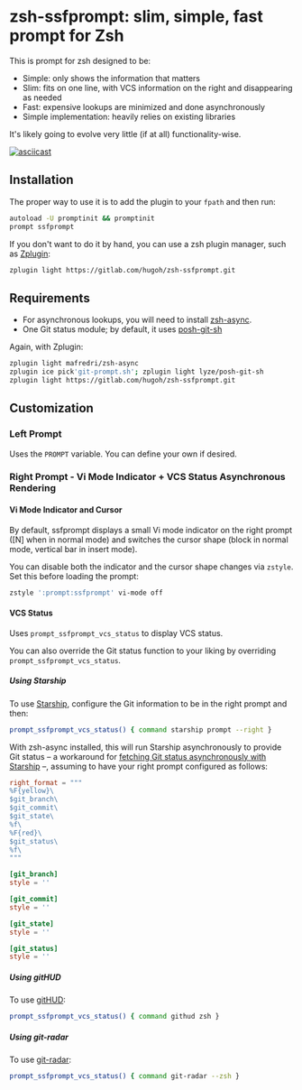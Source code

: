 # zsh-ssfprompt: slim, simple, fast prompt for Zsh

This is prompt for zsh designed to be:
- Simple: only shows the information that matters
- Slim: fits on one line, with VCS information on the right and disappearing as needed
- Fast: expensive lookups are minimized and done asynchronously
- Simple implementation: heavily relies on existing libraries

It's likely going to evolve very little (if at all) functionality-wise.

[![asciicast](https://asciinema.org/a/286672.png)](https://asciinema.org/a/286672)

## Installation

The proper way to use it is to add the plugin to your `fpath` and then run:

```sh
autoload -U promptinit && promptinit
prompt ssfprompt
```

If you don't want to do it by hand, you can use a zsh plugin manager, such as [Zplugin](https://github.com/zdharma/zplugin):

```sh
zplugin light https://gitlab.com/hugoh/zsh-ssfprompt.git
```

## Requirements

* For asynchronous lookups, you will need to install [zsh-async](https://github.com/mafredri/zsh-async).
* One Git status module; by default, it uses [posh-git-sh](https://github.com/lyze/posh-git-sh)

Again, with Zplugin:

```sh
zplugin light mafredri/zsh-async
zplugin ice pick'git-prompt.sh'; zplugin light lyze/posh-git-sh
zplugin light https://gitlab.com/hugoh/zsh-ssfprompt.git
```

## Customization

### Left Prompt

Uses the `PROMPT` variable. You can define your own if desired.

### Right Prompt - Vi Mode Indicator + VCS Status Asynchronous Rendering

#### Vi Mode Indicator and Cursor

By default, ssfprompt displays a small Vi mode indicator on the right prompt ([N] when in normal mode) and switches the cursor shape (block in normal mode, vertical bar in insert mode).

You can disable both the indicator and the cursor shape changes via `zstyle`. Set this before loading the prompt:

```sh
zstyle ':prompt:ssfprompt' vi-mode off
```

#### VCS Status

Uses `prompt_ssfprompt_vcs_status` to display VCS status.

You can also override the Git status function to your liking by overriding `prompt_ssfprompt_vcs_status`.

##### Using Starship

To use [Starship](https://starship.rs/), configure the Git information to be in the right prompt and then:

```sh
prompt_ssfprompt_vcs_status() { command starship prompt --right }
```

With zsh-async installed, this will run Starship asynchronously to provide Git status – a workaround for [fetching Git status asynchronously with Starship](https://github.com/starship/starship/issues/301) –, assuming to have your right prompt configured as follows:

```toml
right_format = """
%F{yellow}\
$git_branch\
$git_commit\
$git_state\
%f\
%F{red}\
$git_status\
%f\
"""

[git_branch]
style = ''

[git_commit]
style = ''

[git_state]
style = ''

[git_status]
style = ''
```

##### Using gitHUD

To use [gitHUD](https://github.com/gbataille/gitHUD):

```sh
prompt_ssfprompt_vcs_status() { command githud zsh }
```

##### Using git-radar

To use [git-radar](https://github.com/michaeldfallen/git-radar):

```sh
prompt_ssfprompt_vcs_status() { command git-radar --zsh }
```
